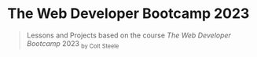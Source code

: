 # The Web Developer Bootcamp 2023
> Lessons and Projects based on the course *The Web Developer Bootcamp* 2023 <sub>by Colt Steele</sub>
